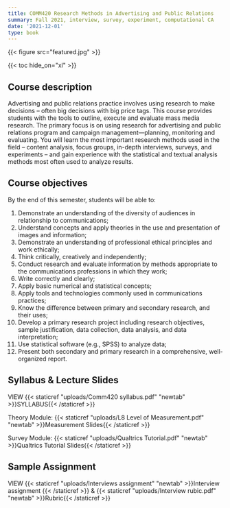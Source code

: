 ```yaml
---
title: COMM420 Research Methods in Advertising and Public Relations
summary: Fall 2021, interview, survey, experiment, computational CA
date: '2021-12-01'
type: book
---
```


{{< figure src="featured.jpg" >}}

{{< toc hide_on="xl" >}}

## Course description

Advertising and public relations practice involves using research to make decisions – often big decisions with big price tags. This course provides students with the tools to outline, execute and evaluate mass media research. The primary focus is on using research for advertising and public relations program and campaign management—planning, monitoring and evaluating. You will learn the most important research methods used in the field – content analysis, focus groups, in-depth interviews, surveys, and experiments – and gain experience with the statistical and textual analysis methods most often used to analyze results.

## Course objectives

By the end of this semester, students will be able to:
1. Demonstrate an understanding of the diversity of audiences in relationship to communications;
2. Understand concepts and apply theories in the use and presentation of images and information;
3. Demonstrate an understanding of professional ethical principles and work ethically;
4. Think critically, creatively and independently;
5. Conduct research and evaluate information by methods appropriate to the communications professions in which they work;
6. Write correctly and clearly;
7. Apply basic numerical and statistical concepts;
8. Apply tools and technologies commonly used in communications practices;
9. Know the difference between primary and secondary research, and their uses;
10. Develop a primary research project including research objectives, sample justification, data collection, data analysis, and data interpretation;
11. Use statistical software (e.g., SPSS) to analyze data;
12. Present both secondary and primary research in a comprehensive, well-organized report.

## Syllabus & Lecture Slides

VIEW {{< staticref "uploads/Comm420 syllabus.pdf" "newtab" >}}SYLLABUS{{< /staticref >}}

Theory Module: {{< staticref "uploads/L8 Level of Measurement.pdf" "newtab" >}}Measurement Slides{{< /staticref >}}

Survey Module: {{< staticref "uploads/Qualtrics Tutorial.pdf" "newtab" >}}Qualtrics Tutorial Slides{{< /staticref >}}

## Sample Assignment

VIEW {{< staticref "uploads/Interviews assignment" "newtab" >}}Interview assignment {{< /staticref >}} & {{< staticref "uploads/Interview rubic.pdf" "newtab" >}}Rubric{{< /staticref >}}
